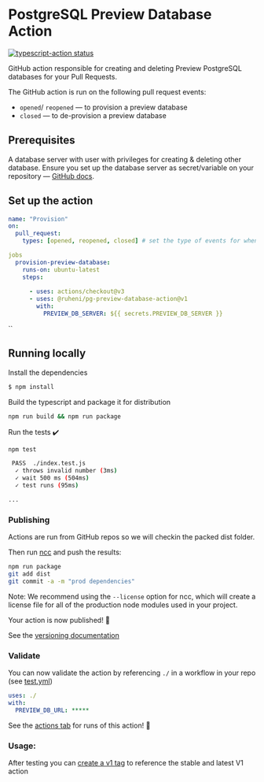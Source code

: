 # PostgreSQL Preview Database Action

<a href="https://github.com/actions/typescript-action/actions"><img alt="typescript-action status" src="https://github.com/actions/typescript-action/workflows/build-test/badge.svg"></a>

GitHub action responsible for creating and deleting Preview PostgreSQL databases for your Pull Requests.

The GitHub action is run on the following pull request events:
- `opened`/ `reopened` — to provision a preview database
- `closed` — to de-provision a preview database


## Prerequisites

A database server with user with privileges for creating & deleting other database. Ensure you set up the database server as secret/variable on your repository — [GitHub docs](https://docs.github.com/en/actions/learn-github-actions/variables).

## Set up the action

```yaml
name: "Provision"
on:
  pull_request:
    types: [opened, reopened, closed] # set the type of events for when the action should be triggered

jobs
  provision-preview-database: 
    runs-on: ubuntu-latest
    steps:
      
      - uses: actions/checkout@v3
      - uses: @ruheni/pg-preview-database-action@v1
        with:
          PREVIEW_DB_SERVER: ${{ secrets.PREVIEW_DB_SERVER }}
```

``


## Running locally

Install the dependencies  
```bash
$ npm install

```

Build the typescript and package it for distribution

```bash
npm run build && npm run package
```

Run the tests :heavy_check_mark:  
```bash
npm test

 PASS  ./index.test.js
  ✓ throws invalid number (3ms)
  ✓ wait 500 ms (504ms)
  ✓ test runs (95ms)

...
```



### Publishing

Actions are run from GitHub repos so we will checkin the packed dist folder. 

Then run [ncc](https://github.com/zeit/ncc) and push the results:
```bash
npm run package
git add dist
git commit -a -m "prod dependencies"
```

Note: We recommend using the `--license` option for ncc, which will create a license file for all of the production node modules used in your project.

Your action is now published! :rocket: 

See the [versioning documentation](https://github.com/actions/toolkit/blob/master/docs/action-versioning.md)

### Validate

You can now validate the action by referencing `./` in a workflow in your repo (see [test.yml](.github/workflows/test.yml))

```yaml
uses: ./
with:
  PREVIEW_DB_URL: *****
```

See the [actions tab](https://github.com/actions/typescript-action/actions) for runs of this action! :rocket:

### Usage:

After testing you can [create a v1 tag](https://github.com/actions/toolkit/blob/master/docs/action-versioning.md) to reference the stable and latest V1 action
